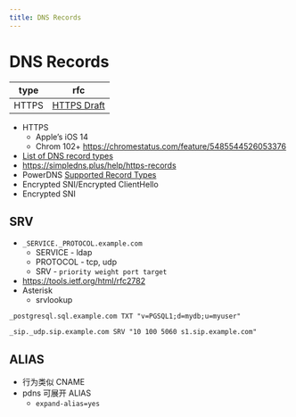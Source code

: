 ```yaml
---
title: DNS Records
---
```


# DNS Records

| type  | rfc           |
| ----- | ------------- |
| HTTPS | [HTTPS Draft] |

[https draft]: https://datatracker.ietf.org/doc/draft-ietf-dnsop-svcb-https

- HTTPS
  - Apple’s iOS 14
  - Chrom 102+ https://chromestatus.com/feature/5485544526053376
- [List of DNS record types](https://en.wikipedia.org/wiki/List_of_DNS_record_types)
- https://simpledns.plus/help/https-records
- PowerDNS [Supported Record Types](https://doc.powerdns.com/authoritative/appendices/types.html)
- Encrypted SNI/Encrypted ClientHello
- Encrypted SNI

## SRV

- `_SERVICE._PROTOCOL.example.com`
  - SERVICE - ldap
  - PROTOCOL - tcp, udp
  - SRV - `priority weight port target`
- https://tools.ietf.org/html/rfc2782
- Asterisk
  - srvlookup

```
_postgresql.sql.example.com TXT "v=PGSQL1;d=mydb;u=myuser"

_sip._udp.sip.example.com SRV "10 100 5060 s1.sip.example.com"
```

## ALIAS

- 行为类似 CNAME
- pdns 可展开 ALIAS
  - `expand-alias=yes`
